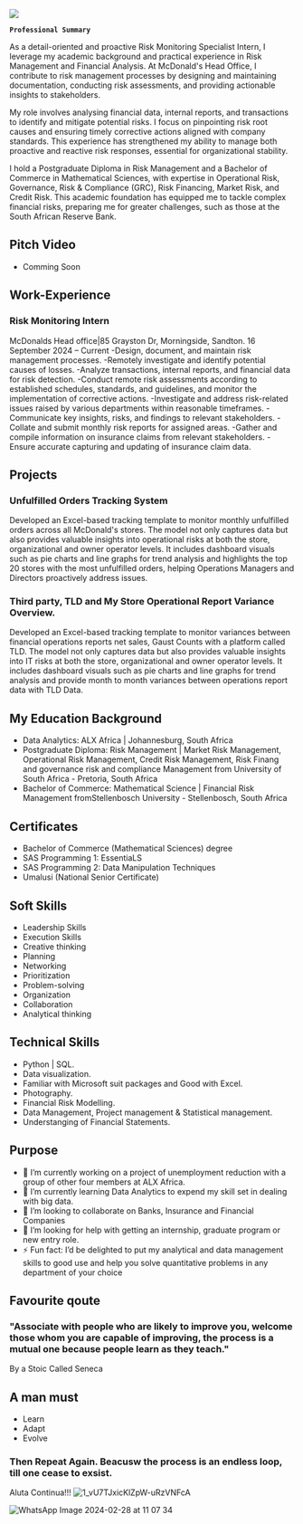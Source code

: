 
![](https://media.licdn.com/dms/image/D4D22AQEpDviqo8ZNCw/feedshare-shrink_800/0/1712225268373?e=1715212800&v=beta&t=CuenbbuLaREj_Q2PksRi-jknDhw-dyILyjVqwV3OVZ4)

**`Professional Summary`**

As a detail-oriented and proactive Risk Monitoring Specialist Intern, I leverage my academic background and practical experience in Risk Management and Financial Analysis. At McDonald's Head Office, I contribute to risk management processes by designing and maintaining documentation, conducting risk assessments, and providing actionable insights to stakeholders.

My role involves analysing financial data, internal reports, and transactions to identify and mitigate potential risks. I focus on pinpointing risk root causes and ensuring timely corrective actions aligned with company standards. This experience has strengthened my ability to manage both proactive and reactive risk responses, essential for organizational stability.

I hold a Postgraduate Diploma in Risk Management and a Bachelor of Commerce in Mathematical Sciences, with expertise in Operational Risk, Governance, Risk & Compliance (GRC), Risk Financing, Market Risk, and Credit Risk. This academic foundation has equipped me to tackle complex financial risks, preparing me for greater challenges, such as those at the South African Reserve Bank.

## Pitch Video
- Comming Soon

## Work-Experience
### Risk Monitoring Intern
McDonalds Head office|85 Grayston Dr, Morningside, Sandton.	16 September 2024 – Current
-Design, document, and maintain risk management processes.
-Remotely investigate and identify potential causes of losses.
-Analyze transactions, internal reports, and financial data for risk detection.
-Conduct remote risk assessments according to established schedules, standards, and guidelines, and monitor the implementation of corrective actions.
-Investigate and address risk-related issues raised by various departments within reasonable timeframes.
-Communicate key insights, risks, and findings to relevant stakeholders.
-Collate and submit monthly risk reports for assigned areas.
-Gather and compile information on insurance claims from relevant stakeholders.
-Ensure accurate capturing and updating of insurance claim data.

## Projects
### Unfulfilled Orders Tracking System
Developed an Excel-based tracking template to monitor monthly unfulfilled orders across all McDonald's stores. The model not only captures data but also provides valuable insights into operational risks at both the store, organizational and owner operator levels. It includes dashboard visuals such as pie charts and line graphs for trend analysis and highlights the top 20 stores with the most unfulfilled orders, helping Operations Managers and Directors proactively address issues.

### Third party, TLD and My Store Operational Report Variance Overview.

Developed an Excel-based tracking template to monitor variances between financial operations reports net sales, Gaust Counts with a platform called TLD. The model not only captures data but also provides valuable insights into IT risks at both the store, organizational and owner operator levels. It includes dashboard visuals such as pie charts and line graphs for trend analysis and provide month to month variances between operations report data with TLD Data.


## My Education Background
- Data Analytics: ALX Africa | Johannesburg, South Africa  
- Postgraduate Diploma: Risk Management | Market Risk Management, Operational Risk Management, Credit Risk Management, Risk Finang and governance risk and compliance Management from University of South Africa - Pretoria, South Africa 
- Bachelor of Commerce: Mathematical Science | Financial Risk Management fromStellenbosch University - Stellenbosch, South Africa  

## Certificates
- Bachelor of Commerce (Mathematical Sciences) degree
- SAS Programming 1: EssentiaLS
- SAS Programming 2: Data Manipulation Techniques
- Umalusi (National Senior Certificate)
  
## Soft Skills
- Leadership Skills
- Execution Skills
- Creative thinking
- Planning
- Networking
- Prioritization
- Problem-solving
- Organization
- Collaboration
- Analytical thinking 
## Technical Skills
- Python | SQL.
- Data visualization.
- Familiar with Microsoft suit packages and Good with Excel.
- Photography.
- Financial Risk Modelling.
- Data Management, Project management & Statistical management.
- Understanging of Financial Statements.

## Purpose
- 🔭 I’m currently working on a project of unemployment reduction with a group of other four members at ALX Africa.  
- 🌱 I’m currently learning Data Analytics to expend my skill set in dealing with big data.
- 👯 I’m looking to collaborate on Banks, Insurance and Financial Companies 
- 🤔 I’m looking for help with getting an internship, graduate program or new entry role. 
- ⚡ Fun fact: I’d be delighted to put my analytical and data management skills to good use and help you solve quantitative problems in any department of your choice 
## Favourite qoute 
### "Associate with people who are likely to improve you, welcome those whom you are capable of improving, the process is a mutual one because people learn as they teach."
By a Stoic Called Seneca 

## A man must
- Learn
- Adapt
- Evolve
### Then Repeat Again. Beacusw the process is an endless loop, till one cease to exsist.

Aluta Continua!!! 
![1_vU7TJxicKlZpW-uRzVNFcA](https://github.com/rapooklp/Profile-2/assets/162428712/93411380-3852-4213-89cd-5e38aa79a99c)



![WhatsApp Image 2024-02-28 at 11 07 34](https://github.com/rapooklp/Profile-2/assets/162428712/210435f1-e366-4b9f-a225-e62e7b6ce5de)
